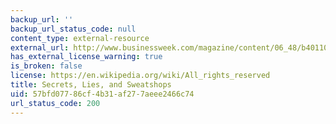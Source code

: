 ```yaml
---
backup_url: ''
backup_url_status_code: null
content_type: external-resource
external_url: http://www.businessweek.com/magazine/content/06_48/b4011001.htm
has_external_license_warning: true
is_broken: false
license: https://en.wikipedia.org/wiki/All_rights_reserved
title: Secrets, Lies, and Sweatshops
uid: 57bfd077-86cf-4b31-af27-7aeee2466c74
url_status_code: 200
---
```


